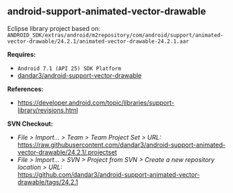 ## android-support-animated-vector-drawable

Eclipse library project based on:<br/>
`ANDROID_SDK/extras/android/m2repository/com/android/support/animated-vector-drawable/24.2.1/animated-vector-drawable-24.2.1.aar`

**Requires:**
- `Android 7.1 (API 25) SDK Platform`
- [dandar3/android-support-vector-drawable](https://github.com/dandar3/android-support-vector-drawable)

**References:**
- https://developer.android.com/topic/libraries/support-library/revisions.html

**SVN Checkout:**
- _File > Import... > Team > Team Project Set > URL:_<br/>
  https://raw.githubusercontent.com/dandar3/android-support-animated-vector-drawable/24.2.1/.projectset
- _File > Import... > SVN > Project from SVN > Create a new repository location > URL:_<br/>
  https://github.com/dandar3/android-support-animated-vector-drawable/tags/24.2.1